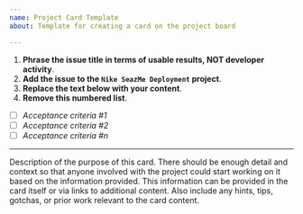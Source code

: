 ```yaml
---
name: Project Card Template
about: Template for creating a card on the project board

---
```


1.  **Phrase the issue title in terms of usable results, NOT developer activity**.
1.  **Add the issue to the `Nike SeazMe Deployment` project**.
1.  **Replace the text below with your content**.
1.  **Remove this numbered list**.

- [ ] _Acceptance criteria #1_
- [ ] _Acceptance criteria #2_
- [ ] _Acceptance criteria #n_

- - -

Description of the purpose of this card.  There should be enough detail and context so that anyone involved with the project could start working on it based on the information provided.  This information can be provided in the card itself or via links to additional content.  Also include any hints, tips, gotchas, or prior work relevant to the card content.
